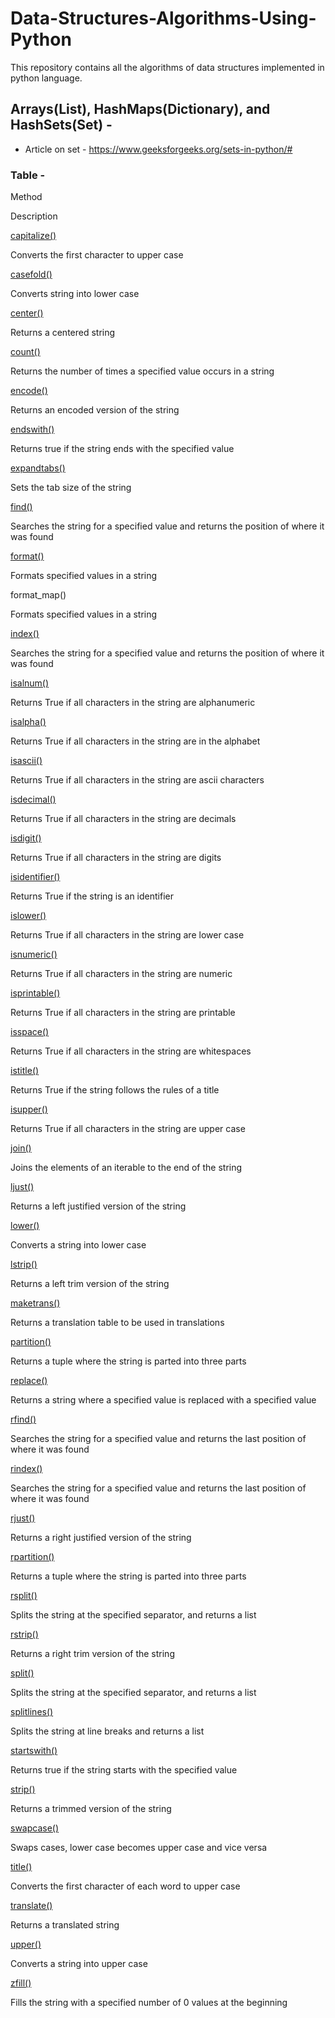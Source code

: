 # Data-Structures-Algorithms-Using-Python
This repository contains all the algorithms of data structures implemented in python language. 

## Arrays(List), HashMaps(Dictionary), and HashSets(Set) - 
- Article on set - https://www.geeksforgeeks.org/sets-in-python/#

### Table - 
Method

Description

[capitalize()](ref_string_capitalize.asp)

Converts the first character to upper case

[casefold()](ref_string_casefold.asp)

Converts string into lower case

[center()](ref_string_center.asp)

Returns a centered string

[count()](ref_string_count.asp)

Returns the number of times a specified value occurs in a string

[encode()](ref_string_encode.asp)

Returns an encoded version of the string

[endswith()](ref_string_endswith.asp)

Returns true if the string ends with the specified value

[expandtabs()](ref_string_expandtabs.asp)

Sets the tab size of the string

[find()](ref_string_find.asp)

Searches the string for a specified value and returns the position of where it was found

[format()](ref_string_format.asp)

Formats specified values in a string

format\_map()

Formats specified values in a string

[index()](ref_string_index.asp)

Searches the string for a specified value and returns the position of where it was found

[isalnum()](ref_string_isalnum.asp)

Returns True if all characters in the string are alphanumeric

[isalpha()](ref_string_isalpha.asp)

Returns True if all characters in the string are in the alphabet

[isascii()](ref_string_isascii.asp)

Returns True if all characters in the string are ascii characters

[isdecimal()](ref_string_isdecimal.asp)

Returns True if all characters in the string are decimals

[isdigit()](ref_string_isdigit.asp)

Returns True if all characters in the string are digits

[isidentifier()](ref_string_isidentifier.asp)

Returns True if the string is an identifier

[islower()](ref_string_islower.asp)

Returns True if all characters in the string are lower case

[isnumeric()](ref_string_isnumeric.asp)

Returns True if all characters in the string are numeric

[isprintable()](ref_string_isprintable.asp)

Returns True if all characters in the string are printable

[isspace()](ref_string_isspace.asp)

Returns True if all characters in the string are whitespaces

[istitle()](ref_string_istitle.asp)

Returns True if the string follows the rules of a title

[isupper()](ref_string_isupper.asp)

Returns True if all characters in the string are upper case

[join()](ref_string_join.asp)

Joins the elements of an iterable to the end of the string

[ljust()](ref_string_ljust.asp)

Returns a left justified version of the string

[lower()](ref_string_lower.asp)

Converts a string into lower case

[lstrip()](ref_string_lstrip.asp)

Returns a left trim version of the string

[maketrans()](ref_string_maketrans.asp)

Returns a translation table to be used in translations

[partition()](ref_string_partition.asp)

Returns a tuple where the string is parted into three parts

[replace()](ref_string_replace.asp)

Returns a string where a specified value is replaced with a specified value

[rfind()](ref_string_rfind.asp)

Searches the string for a specified value and returns the last position of where it was found

[rindex()](ref_string_rindex.asp)

Searches the string for a specified value and returns the last position of where it was found

[rjust()](ref_string_rjust.asp)

Returns a right justified version of the string

[rpartition()](ref_string_rpartition.asp)

Returns a tuple where the string is parted into three parts

[rsplit()](ref_string_rsplit.asp)

Splits the string at the specified separator, and returns a list

[rstrip()](ref_string_rstrip.asp)

Returns a right trim version of the string

[split()](ref_string_split.asp)

Splits the string at the specified separator, and returns a list

[splitlines()](ref_string_splitlines.asp)

Splits the string at line breaks and returns a list

[startswith()](ref_string_startswith.asp)

Returns true if the string starts with the specified value

[strip()](ref_string_strip.asp)

Returns a trimmed version of the string

[swapcase()](ref_string_swapcase.asp)

Swaps cases, lower case becomes upper case and vice versa

[title()](ref_string_title.asp)

Converts the first character of each word to upper case

[translate()](ref_string_translate.asp)

Returns a translated string

[upper()](ref_string_upper.asp)

Converts a string into upper case

[zfill()](ref_string_zfill.asp)

Fills the string with a specified number of 0 values at the beginning
